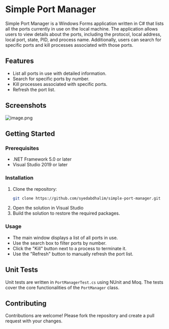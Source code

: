 
# Simple Port Manager

Simple Port Manager is a Windows Forms application written in C# that lists all the ports currently in use on the local machine. The application allows users to view details about the ports, including the protocol, local address, local port, state, PID, and process name. Additionally, users can search for specific ports and kill processes associated with those ports.

## Features

- List all ports in use with detailed information.
- Search for specific ports by number.
- Kill processes associated with specific ports.
- Refresh the port list.

## Screenshots
![image.png](https://i.postimg.cc/nLx6gLYg/image.png)
## Getting Started

### Prerequisites

- .NET Framework 5.0 or later
- Visual Studio 2019 or later

### Installation

1. Clone the repository:
   ```sh
   git clone https://github.com/syedabdhalim/simple-port-manager.git

2. Open the solution in Visual Studio
3. Build the solution to restore the required packages.
### Usage
-   The main window displays a list of all ports in use.
-   Use the search box to filter ports by number.
-   Click the "Kill" button next to a process to terminate it.
-   Use the "Refresh" button to manually refresh the port list.

## Unit Tests

Unit tests are written in `PortManagerTest.cs` using NUnit and Moq. The tests cover the core functionalities of the `PortManager` class.

## Contributing

Contributions are welcome! Please fork the repository and create a pull request with your changes.